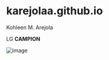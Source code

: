 # karejolaa.github.io
Kohleen M. Arejola

LG **CAMPION**

![image](https://user-images.githubusercontent.com/122416209/212213969-0e31c5fd-285a-4d8f-a3f7-5af2c0b6ffac.png)
